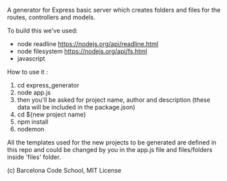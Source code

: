 A generator for Express basic server which creates folders and files for the routes, controllers and models.

To build this we've used:

* node readline   https://nodejs.org/api/readline.html
* node filesystem https://nodejs.org/api/fs.html
* javascript 

How to use it :

1) cd express_generator
2) node app.js
3) then you'll be asked for project name, author and description
   (these data will be included in the package.json)
4) cd ${new project name}
5) npm install 
6) nodemon

All the templates used for the new projects to be generated are defined in this repo and could be changed by you in the app.js file and files/folders inside 'files' folder.

(c) Barcelona Code School, MIT License